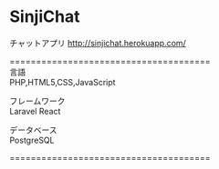 # SinjiChat
チャットアプリ
http://sinjichat.herokuapp.com/

======================================
<br>言語<br>
PHP,HTML5,CSS,JavaScript

フレームワーク<br>
Laravel
React

データベース<br>
PostgreSQL

======================================
